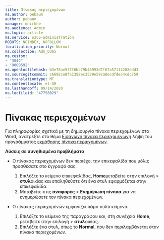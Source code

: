 ```yaml
---
title: Πίνακας περιεχομένων
ms.author: pebaum
author: pebaum
manager: mnirkhe
ms.audience: Admin
ms.topic: article
ms.service: o365-administration
ROBOTS: NOINDEX, NOFOLLOW
localization_priority: Normal
ms.collection: Adm_O365
ms.custom:
- "3042"
- "9000592"
ms.openlocfilehash: b3e78ae5f7f6bc79b46993d7f67a57114282edd3
ms.sourcegitcommit: c6692ce0fa1358ec3529e59ca0ecdfdea4cdc759
ms.translationtype: MT
ms.contentlocale: el-GR
ms.lasthandoff: 09/14/2020
ms.locfileid: "47758029"
---
```

# <a name="table-of-contents"></a>Πίνακας περιεχομένων

Για πληροφορίες σχετικά με τη δημιουργία πίνακα περιεχομένων στο Word, ανατρέξτε στο θέμα [Εισαγωγή πίνακα περιεχομένων](https://support.office.com/article/882e8564-0edb-435e-84b5-1d8552ccf0c0)ή λήψη του προγράμματος [εκμάθησης πίνακα περιεχομένων](https://go.microsoft.com/fwlink/?linkid=2065106).

**Λύσεις σε συνηθισμένα προβλήματα**

- Ο πίνακας περιεχομένων δεν περιέχει την επικεφαλίδα που μόλις προσθέσατε στο έγγραφό σας.
  1. Επιλέξτε το κείμενο επικεφαλίδας, **Home**μεταβείτε στην επιλογή  >  **στυλ**οικίας και επαληθεύστε ότι ένα στυλ εφαρμόζεται στην επικεφαλίδα.
  2. Μεταβείτε στις **αναφορές**  >  **Ενημέρωση πίνακα** για να ενημερώσετε τον πίνακα περιεχομένων.

- Ο πίνακας περιεχομένων εμφανίζει πάρα πολύ κείμενο. 
  1. Επιλέξτε το κείμενο της παραγράφου και, στη συνέχεια **Home**, μεταβείτε στην επιλογή  >  **στυλ**οικίας.
  2. Επιλέξτε ένα στυλ, όπως το **Normal**, που δεν περιλαμβάνεται στον πίνακα περιεχομένων.